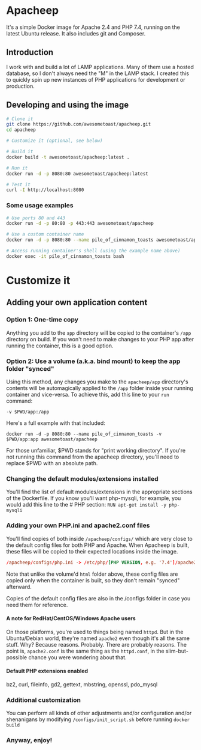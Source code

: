 # Apacheep
It's a simple Docker image for Apache 2.4 and PHP 7.4, running on the latest Ubuntu release. It also includes git and Composer.

## Introduction
I work with and build a lot of LAMP applications. Many of them use a hosted database, so I don't always need the "M" in the LAMP stack. I created this to quickly spin up new instances of PHP applications for development or production.

## Developing and using the image
```bash
# Clone it
git clone https://github.com/awesometoast/apacheep.git
cd apacheep

# Customize it (optional, see below)

# Build it
docker build -t awesometoast/apacheep:latest .

# Run it
docker run -d -p 8080:80 awesometoast/apacheep:latest

# Test it
curl -I http://localhost:8080
```

### Some usage examples
```bash
# Use ports 80 and 443
docker run -d -p 80:80 -p 443:443 awesometoast/apacheep

# Use a custom container name
docker run -d -p 8080:80 --name pile_of_cinnamon_toasts awesometoast/apacheep

# Access running container's shell (using the example name above)
docker exec -it pile_of_cinnamon_toasts bash
```

# Customize it
## Adding your own application content

### Option 1: One-time copy
Anything you add to the `app` directory will be copied to the container's `/app` directory on build. If you won't need to make changes to your PHP app after running the container, this is a good option.

### Option 2: Use a volume (a.k.a. bind mount) to keep the app folder "synced"
Using this method, any changes you make to the `apacheep/app` directory's contents will be automagically applied to the `/app` folder inside your running container and vice-versa. To achieve this, add this line to your `run` command:

```
-v $PWD/app:/app
```

Here's a full example with that included:

```
docker run -d -p 8080:80 --name pile_of_cinnamon_toasts -v $PWD/app:app awesometoast/apacheep
```

For those unfamiliar, $PWD stands for "print working directory". If you're not running this command from the apacheep directory, you'll need to replace $PWD with an absolute path.

### Changing the default modules/extensions installed
You'll find the list of default modules/extensions in the appropriate sections of the Dockerfile. If you know you'll want php-mysqli, for example, you would add this line to the \# PHP section:
```RUN apt-get install -y php-mysqli```


### Adding your own PHP.ini and apache2.conf files
You'll find copies of both inside `/apacheep/configs/` which are very close to the default config files for both PHP and Apache. When Apacheep is built, these files will be copied to their expected locations inside the image.

```/apacheep/configs/apache2.conf -> /etc/apache2.conf
/apacheep/configs/php.ini -> /etc/php/[PHP VERSION, e.g. '7.4']/apache2/php.ini
```

Note that unlike the volume'd `html` folder above, these config files are copied only when the container is built, so they don't remain "synced" afterward.

Copies of the default config files are also in the /configs folder in case you need them for reference.

#### A note for RedHat/CentOS/Windows Apache users
On those platforms, you're used to things being named `httpd`. But in the Ubuntu/Debian world, they're named `apache2` even though it's all the same stuff. Why? Because reasons. Probably. There are probably reasons. The point is, `apache2.conf` is the same thing as the `httpd.conf`, in the slim-but-possible chance you were wondering about that.

#### Default PHP extensions enabled
bz2, curl, fileinfo, gd2, gettext, mbstring, openssl, pdo_mysql

### Additional customization
You can perform all kinds of other adjustments and/or configuration and/or shenanigans by modifying `/configs/init_script.sh` before running `docker build`

### Anyway, enjoy!
